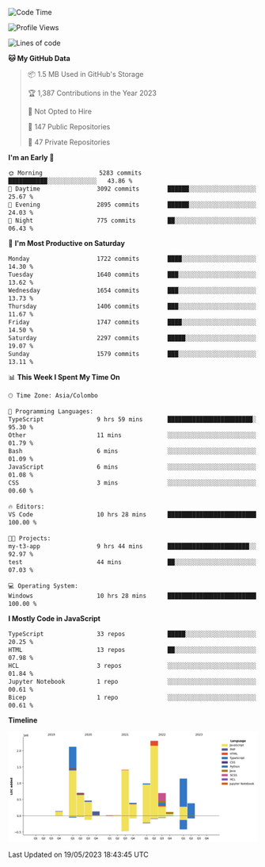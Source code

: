 
<!--START_SECTION:waka-->
![Code Time](http://img.shields.io/badge/Code%20Time-1%2C137%20hrs%2018%20mins-blue)

![Profile Views](http://img.shields.io/badge/Profile%20Views-0-blue)

![Lines of code](https://img.shields.io/badge/From%20Hello%20World%20I%27ve%20Written-11.0%20million%20lines%20of%20code-blue)

**🐱 My GitHub Data** 

> 📦 1.5 MB Used in GitHub's Storage 
 > 
> 🏆 1,387 Contributions in the Year 2023
 > 
> 🚫 Not Opted to Hire
 > 
> 📜 147 Public Repositories 
 > 
> 🔑 47 Private Repositories 
 > 
**I'm an Early 🐤** 

```text
🌞 Morning                5283 commits        ███████████░░░░░░░░░░░░░░   43.86 % 
🌆 Daytime                3092 commits        ██████░░░░░░░░░░░░░░░░░░░   25.67 % 
🌃 Evening                2895 commits        ██████░░░░░░░░░░░░░░░░░░░   24.03 % 
🌙 Night                  775 commits         ██░░░░░░░░░░░░░░░░░░░░░░░   06.43 % 
```
📅 **I'm Most Productive on Saturday** 

```text
Monday                   1722 commits        ████░░░░░░░░░░░░░░░░░░░░░   14.30 % 
Tuesday                  1640 commits        ███░░░░░░░░░░░░░░░░░░░░░░   13.62 % 
Wednesday                1654 commits        ███░░░░░░░░░░░░░░░░░░░░░░   13.73 % 
Thursday                 1406 commits        ███░░░░░░░░░░░░░░░░░░░░░░   11.67 % 
Friday                   1747 commits        ████░░░░░░░░░░░░░░░░░░░░░   14.50 % 
Saturday                 2297 commits        █████░░░░░░░░░░░░░░░░░░░░   19.07 % 
Sunday                   1579 commits        ███░░░░░░░░░░░░░░░░░░░░░░   13.11 % 
```


📊 **This Week I Spent My Time On** 

```text
🕑︎ Time Zone: Asia/Colombo

💬 Programming Languages: 
TypeScript               9 hrs 59 mins       ████████████████████████░   95.30 % 
Other                    11 mins             ░░░░░░░░░░░░░░░░░░░░░░░░░   01.79 % 
Bash                     6 mins              ░░░░░░░░░░░░░░░░░░░░░░░░░   01.09 % 
JavaScript               6 mins              ░░░░░░░░░░░░░░░░░░░░░░░░░   01.08 % 
CSS                      3 mins              ░░░░░░░░░░░░░░░░░░░░░░░░░   00.60 % 

🔥 Editors: 
VS Code                  10 hrs 28 mins      █████████████████████████   100.00 % 

🐱‍💻 Projects: 
my-t3-app                9 hrs 44 mins       ███████████████████████░░   92.97 % 
test                     44 mins             ██░░░░░░░░░░░░░░░░░░░░░░░   07.03 % 

💻 Operating System: 
Windows                  10 hrs 28 mins      █████████████████████████   100.00 % 
```

**I Mostly Code in JavaScript** 

```text
TypeScript               33 repos            █████░░░░░░░░░░░░░░░░░░░░   20.25 % 
HTML                     13 repos            ██░░░░░░░░░░░░░░░░░░░░░░░   07.98 % 
HCL                      3 repos             ░░░░░░░░░░░░░░░░░░░░░░░░░   01.84 % 
Jupyter Notebook         1 repo              ░░░░░░░░░░░░░░░░░░░░░░░░░   00.61 % 
Bicep                    1 repo              ░░░░░░░░░░░░░░░░░░░░░░░░░   00.61 % 
```



**Timeline**

![Lines of Code chart](https://raw.githubusercontent.com/ccweerasinghe1994/ccweerasinghe1994/master/assets/bar_graph.png)


 Last Updated on 19/05/2023 18:43:45 UTC
<!--END_SECTION:waka-->

